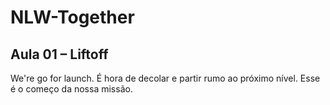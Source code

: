 # NLW-Together
## Aula 01 – Liftoff
We're go for launch. É hora de decolar e partir rumo ao próximo nível. Esse é o começo da nossa missão.
